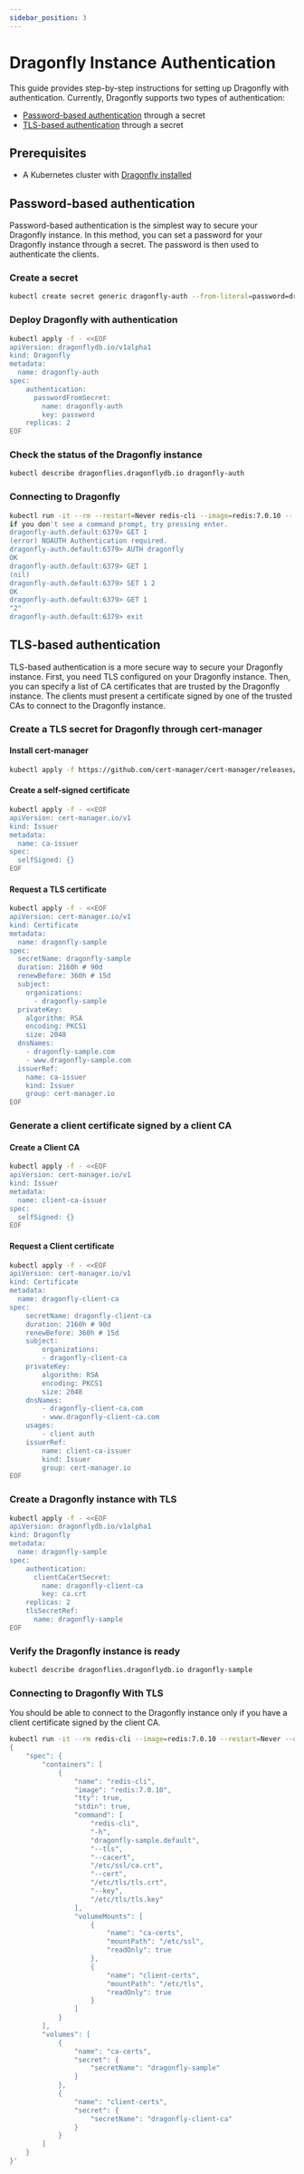 ```yaml
---
sidebar_position: 3
---
```


# Dragonfly Instance Authentication

This guide provides step-by-step instructions for setting up Dragonfly with authentication. Currently, Dragonfly supports two types of authentication:

- [Password-based authentication](#password-based-authentication) through a secret
- [TLS-based authentication](#tls-based-authentication) through a secret

## Prerequisites

- A Kubernetes cluster with [Dragonfly installed](./installation.md)

## Password-based authentication

Password-based authentication is the simplest way to secure your Dragonfly instance. In this method, you can set a password for your Dragonfly instance through a secret. The password is then used to authenticate the clients.

### Create a secret

```bash
kubectl create secret generic dragonfly-auth --from-literal=password=dragonfly
```

### Deploy Dragonfly with authentication

```bash
kubectl apply -f - <<EOF
apiVersion: dragonflydb.io/v1alpha1
kind: Dragonfly
metadata:
  name: dragonfly-auth
spec:
    authentication:
      passwordFromSecret:
        name: dragonfly-auth
        key: password
    replicas: 2
EOF
```

### Check the status of the Dragonfly instance

```bash
kubectl describe dragonflies.dragonflydb.io dragonfly-auth
```

### Connecting to Dragonfly

```bash
kubectl run -it --rm --restart=Never redis-cli --image=redis:7.0.10 -- redis-cli -h dragonfly-auth.default
if you don't see a command prompt, try pressing enter.
dragonfly-auth.default:6379> GET 1
(error) NOAUTH Authentication required. 
dragonfly-auth.default:6379> AUTH dragonfly
OK
dragonfly-auth.default:6379> GET 1
(nil)
dragonfly-auth.default:6379> SET 1 2
OK
dragonfly-auth.default:6379> GET 1
"2"
dragonfly-auth.default:6379> exit
```

## TLS-based authentication

TLS-based authentication is a more secure way to secure your Dragonfly instance. First, you need TLS configured on your Dragonfly instance. Then,
you can specify a list of CA certificates that are trusted by the Dragonfly instance. The clients must present a certificate signed by one of the
trusted CAs to connect to the Dragonfly instance.

### Create a TLS secret for Dragonfly through cert-manager

#### Install cert-manager

```sh
kubectl apply -f https://github.com/cert-manager/cert-manager/releases/download/v1.13.0/cert-manager.yaml
```

#### Create a self-signed certificate

```sh
kubectl apply -f - <<EOF
apiVersion: cert-manager.io/v1
kind: Issuer
metadata:
  name: ca-issuer
spec:
  selfSigned: {}
EOF
```

#### Request a TLS certificate

```sh
kubectl apply -f - <<EOF
apiVersion: cert-manager.io/v1
kind: Certificate
metadata:
  name: dragonfly-sample
spec:
  secretName: dragonfly-sample
  duration: 2160h # 90d
  renewBefore: 360h # 15d
  subject:
    organizations:
      - dragonfly-sample
  privateKey:
    algorithm: RSA
    encoding: PKCS1
    size: 2048
  dnsNames:
    - dragonfly-sample.com
    - www.dragonfly-sample.com
  issuerRef:
    name: ca-issuer
    kind: Issuer
    group: cert-manager.io
EOF
```

### Generate a client certificate signed by a client CA

#### Create a Client CA

```sh
kubectl apply -f - <<EOF
apiVersion: cert-manager.io/v1
kind: Issuer
metadata:
  name: client-ca-issuer
spec:
  selfSigned: {}
EOF
```

#### Request a Client certificate

```sh
kubectl apply -f - <<EOF
apiVersion: cert-manager.io/v1
kind: Certificate
metadata:
  name: dragonfly-client-ca
spec:
    secretName: dragonfly-client-ca
    duration: 2160h # 90d
    renewBefore: 360h # 15d
    subject:
        organizations:
        - dragonfly-client-ca
    privateKey:
        algorithm: RSA
        encoding: PKCS1
        size: 2048
    dnsNames:
        - dragonfly-client-ca.com
        - www.dragonfly-client-ca.com
    usages:
        - client auth
    issuerRef:
        name: client-ca-issuer
        kind: Issuer
        group: cert-manager.io
EOF
```

### Create a Dragonfly instance with TLS

```sh
kubectl apply -f - <<EOF
apiVersion: dragonflydb.io/v1alpha1
kind: Dragonfly
metadata:
  name: dragonfly-sample
spec:
    authentication:
      clientCaCertSecret:
        name: dragonfly-client-ca
        key: ca.crt
    replicas: 2
    tlsSecretRef:
      name: dragonfly-sample
EOF
```

### Verify the Dragonfly instance is ready

```sh
kubectl describe dragonflies.dragonflydb.io dragonfly-sample
```

### Connecting to Dragonfly With TLS

You should be able to connect to the Dragonfly instance only if you have a client certificate signed by the client CA.

```sh
kubectl run -it --rm redis-cli --image=redis:7.0.10 --restart=Never --overrides='
{
    "spec": {
        "containers": [
            {
                "name": "redis-cli",
                "image": "redis:7.0.10",
                "tty": true,
                "stdin": true,
                "command": [
                    "redis-cli",
                    "-h",
                    "dragonfly-sample.default",
                    "--tls",
                    "--cacert",
                    "/etc/ssl/ca.crt",
                    "--cert",
                    "/etc/tls/tls.crt",
                    "--key",
                    "/etc/tls/tls.key"
                ],
                "volumeMounts": [
                    {
                        "name": "ca-certs",
                        "mountPath": "/etc/ssl",
                        "readOnly": true
                    },
                    {
                        "name": "client-certs",
                        "mountPath": "/etc/tls",
                        "readOnly": true
                    }
                ]
            }
        ],
        "volumes": [
            {
                "name": "ca-certs",
                "secret": {
                    "secretName": "dragonfly-sample"
                }
            },
            {
                "name": "client-certs",
                "secret": {
                    "secretName": "dragonfly-client-ca"
                }
            }
        ]
    }
}'
```
